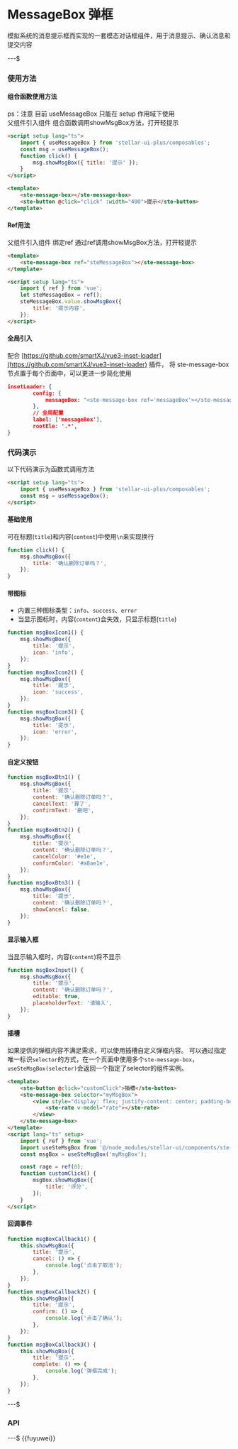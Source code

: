 # MessageBox 弹框

模拟系统的消息提示框而实现的一套模态对话框组件，用于消息提示、确认消息和提交内容

---$

### 使用方法

#### 组合函数使用方法

ps：注意 目前 useMessageBox 只能在 setup 作用域下使用  
父组件引入组件 组合函数调用showMsgBox方法，打开轻提示

```html
<script setup lang="ts">
    import { useMessageBox } from 'stellar-ui-plus/composables';
    const msg = useMessageBox();
    function click() {
        msg.showMsgBox({ title: '提示' });
    }
</script>
```

```html
<template>
    <ste-message-box></ste-message-box>
    <ste-button @click="click" :width="400">提示</ste-button>
</template>
```

#### Ref用法

父组件引入组件 绑定ref 通过ref调用showMsgBox方法，打开轻提示

```html
<template>
    <ste-message-box ref="steMessageBox"></ste-message-box>
</template>
```

```html
<script setup lang="ts">
    import { ref } from 'vue';
    let steMessageBox = ref();
    steMessageBox.value.showMsgBox({
        title: '提示内容',
    });
</script>
```

#### 全局引入

配合 [https://github.com/smartXJ/vue3-inset-loader](https://github.com/smartXJ/vue3-inset-loader) 插件， 将 ste-message-box 节点置于每个页面中，可以更进一步简化使用

```json
insetLoader: {
        config: {
            messageBox: "<ste-message-box ref='messageBox'></ste-message-box>",
        },
        // 全局配置
        label: ['messageBox'],
        rootEle: '.*',
}
```

### 代码演示

以下代码演示为函数式调用方法

```html
<script setup lang="ts">
    import { useMessageBox } from 'stellar-ui-plus/composables';
    const msg = useMessageBox();
</script>
```

#### 基础使用

可在标题(`title`)和内容(`content`)中使用`\n`来实现换行

```javascript
function click() {
    msg.showMsgBox({
        title: '确认删除订单吗？',
    });
}
```

#### 带图标

- 内置三种图标类型：`info`、`success`、`error`
- 当显示图标时，内容(`content`)会失效，只显示标题(`title`)

```javascript
function msgBoxIcon1() {
    msg.showMsgBox({
        title: '提示',
        icon: 'info',
    });
}
function msgBoxIcon2() {
    msg.showMsgBox({
        title: '提示',
        icon: 'success',
    });
}
function msgBoxIcon3() {
    msg.showMsgBox({
        title: '提示',
        icon: 'error',
    });
}
```

#### 自定义按钮

```javascript
function msgBoxBtn1() {
    msg.showMsgBox({
        title: '提示',
        content: '确认删除订单吗？',
        cancelText: '算了',
        confirmText: '删吧',
    });
}
function msgBoxBtn2() {
    msg.showMsgBox({
        title: '提示',
        content: '确认删除订单吗？',
        cancelColor: '#e1e',
        confirmColor: '#a8ae1e',
    });
}
function msgBoxBtn3() {
    msg.showMsgBox({
        title: '提示',
        content: '确认删除订单吗？',
        showCancel: false,
    });
}
```

#### 显示输入框

当显示输入框时，内容(`content`)将不显示

```javascript
function msgBoxInput() {
    msg.showMsgBox({
        title: '提示',
        content: '确认删除订单吗？',
        editable: true,
        placeholderText: '请输入',
    });
}
```

#### 插槽

如果提供的弹框内容不满足需求，可以使用插槽自定义弹框内容。
可以通过指定唯一标识`selector`的方式，在一个页面中使用多个`ste-message-box`，`useSteMsgBox(selector)`会返回一个指定了selector的组件实例。

```html
<template>
    <ste-button @click="customClick">插槽</ste-button>
    <ste-message-box selector="myMsgBox">
        <view style="display: flex; justify-content: center; padding-bottom: 20rpx;width: 504rpx">
            <ste-rate v-model="rate"></ste-rate>
        </view>
    </ste-message-box>
</template>
<script lang="ts" setup>
    import { ref } from 'vue';
    import useSteMsgBox from '@/node_modules/stellar-ui/components/ste-message-box/ste-message-box.js';
    const msgBox = useSteMsgBox('myMsgBox');

    const rage = ref(0);
    function customClick() {
        msgBox.showMsgBox({
            title: '评分',
        });
    }
</script>
```

#### 回调事件

```javascript
function msgBoxCallback1() {
    this.showMsgBox({
        title: '提示',
        cancel: () => {
            console.log('点击了取消');
        },
    });
}
function msgBoxCallback2() {
    this.showMsgBox({
        title: '提示',
        confirm: () => {
            console.log('点击了确认');
        },
    });
}
function msgBoxCallback3() {
    this.showMsgBox({
        title: '提示',
        complete: () => {
            console.log('弹框完成');
        },
    });
}
```

---$

### API

<!-- props -->

---$
{{fuyuwei}}
